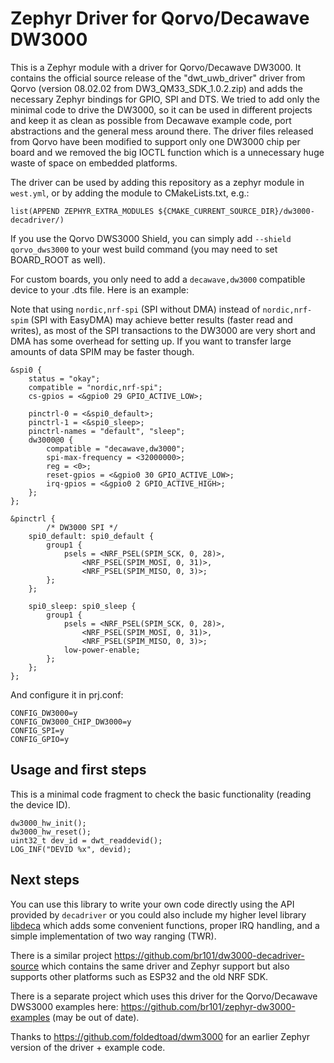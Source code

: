 # Zephyr Driver for Qorvo/Decawave DW3000

This is a Zephyr module with a driver for Qorvo/Decawave DW3000. It contains the
official source release of the "dwt_uwb_driver" driver from Qorvo 
(version 08.02.02 from DW3_QM33_SDK_1.0.2.zip) and adds the necessary Zephyr
bindings for GPIO, SPI and DTS. We tried to add only the minimal code to drive
the DW3000, so it can be used in different projects and keep it as clean as
possible from Decawave example code, port abstractions and the general mess
around there. The driver files released from Qorvo have been modified to support
only one DW3000 chip per board and we removed the big IOCTL function which is
a unnecessary huge waste of space on embedded platforms.

The driver can be used by adding this repository as a zephyr module in
`west.yml`, or by adding the module to CMakeLists.txt, e.g.:

```
list(APPEND ZEPHYR_EXTRA_MODULES ${CMAKE_CURRENT_SOURCE_DIR}/dw3000-decadriver/)
```

If you use the Qorvo DWS3000 Shield, you can simply add `--shield qorvo_dws3000`
to your west build command (you may need to set BOARD_ROOT as well).

For custom boards, you only need to add a `decawave,dw3000` compatible device to
your .dts file. Here is an example:

Note that using `nordic,nrf-spi` (SPI without DMA) instead of `nordic,nrf-spim`
(SPI with EasyDMA) may achieve better results (faster read and writes), as most
of the SPI transactions to the DW3000 are very short and DMA has some overhead
for setting up. If you want to transfer large amounts of data SPIM may be faster
though.

```
&spi0 {
	status = "okay";
	compatible = "nordic,nrf-spi";
	cs-gpios = <&gpio0 29 GPIO_ACTIVE_LOW>;

	pinctrl-0 = <&spi0_default>;
	pinctrl-1 = <&spi0_sleep>;
	pinctrl-names = "default", "sleep";
	dw3000@0 {
		compatible = "decawave,dw3000";
		spi-max-frequency = <32000000>;
		reg = <0>;
		reset-gpios = <&gpio0 30 GPIO_ACTIVE_LOW>;
		irq-gpios = <&gpio0 2 GPIO_ACTIVE_HIGH>;
	};
};

&pinctrl {
		/* DW3000 SPI */
	spi0_default: spi0_default {
		group1 {
			psels = <NRF_PSEL(SPIM_SCK, 0, 28)>,
				<NRF_PSEL(SPIM_MOSI, 0, 31)>,
				<NRF_PSEL(SPIM_MISO, 0, 3)>;
		};
	};

	spi0_sleep: spi0_sleep {
		group1 {
			psels = <NRF_PSEL(SPIM_SCK, 0, 28)>,
				<NRF_PSEL(SPIM_MOSI, 0, 31)>,
				<NRF_PSEL(SPIM_MISO, 0, 3)>;
			low-power-enable;
		};
	};
};
```

And configure it in prj.conf:

```
CONFIG_DW3000=y
CONFIG_DW3000_CHIP_DW3000=y
CONFIG_SPI=y
CONFIG_GPIO=y
```

## Usage and first steps

This is a minimal code fragment to check the basic functionality (reading the
device ID).

```
dw3000_hw_init();
dw3000_hw_reset();
uint32_t dev_id = dwt_readdevid();
LOG_INF("DEVID %x", devid);
```

## Next steps

You can use this library to write your own code directly using the API provided
by `decadriver` or you could also include my higher level library
[libdeca](https://github.com/br101/libdeca) which adds some convenient functions,
proper IRQ handling, and a simple implementation of two way ranging (TWR).

There is a similar project https://github.com/br101/dw3000-decadriver-source which
contains the same driver and Zephyr support but also supports other platforms such
as ESP32 and the old NRF SDK.

There is a separate project which uses this driver for the Qorvo/Decawave DWS3000
examples here: https://github.com/br101/zephyr-dw3000-examples (may be out of date).

Thanks to https://github.com/foldedtoad/dwm3000 for an earlier Zephyr version of
the driver + example code.
